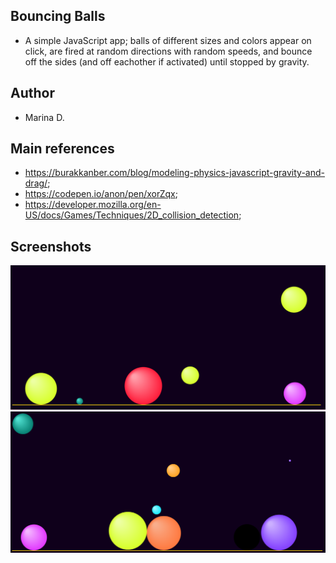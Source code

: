 ## Bouncing Balls
- A simple JavaScript app; balls of different sizes and colors appear on click, are fired at random directions with random speeds, and bounce off the sides (and off eachother if activated) until stopped by gravity.

## Author
- Marina D.

## Main references
- https://burakkanber.com/blog/modeling-physics-javascript-gravity-and-drag/;
- https://codepen.io/anon/pen/xorZqx;
- https://developer.mozilla.org/en-US/docs/Games/Techniques/2D_collision_detection;

## Screenshots
![](screenshots/bouncingBalls1.png)
![](screenshots/bouncingBalls2.png)
